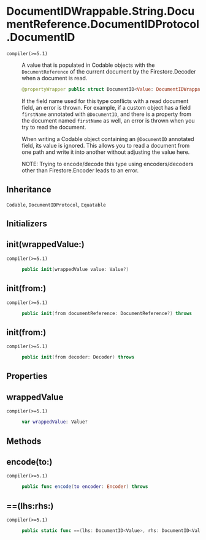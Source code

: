 # DocumentIDWrappable.String.DocumentReference.DocumentIDProtocol.DocumentID

<dl>
<dt><code>compiler(>=5.1)</code></dt>
<dd>

A value that is populated in Codable objects with the `DocumentReference`
of the current document by the Firestore.Decoder when a document is read.

``` swift
@propertyWrapper public struct DocumentID<Value: DocumentIDWrappable & Codable & Equatable>: DocumentIDProtocol, Codable, Equatable
```

If the field name used for this type conflicts with a read document field,
an error is thrown. For example, if a custom object has a field `firstName`
annotated with `@DocumentID`, and there is a property from the document
named `firstName` as well, an error is thrown when you try to read the
document.

When writing a Codable object containing an `@DocumentID` annotated field,
its value is ignored. This allows you to read a document from one path and
write it into another without adjusting the value here.

NOTE: Trying to encode/decode this type using encoders/decoders other than
Firestore.Encoder leads to an error.

</dd>
</dl>

## Inheritance

`Codable`, `DocumentIDProtocol`, `Equatable`

## Initializers

## init(wrappedValue:)

<dl>
<dt><code>compiler(>=5.1)</code></dt>
<dd>

``` swift
public init(wrappedValue value: Value?)
```

</dd>
</dl>

## init(from:)

<dl>
<dt><code>compiler(>=5.1)</code></dt>
<dd>

``` swift
public init(from documentReference: DocumentReference?) throws
```

</dd>
</dl>

## init(from:)

<dl>
<dt><code>compiler(>=5.1)</code></dt>
<dd>

``` swift
public init(from decoder: Decoder) throws
```

</dd>
</dl>

## Properties

## wrappedValue

<dl>
<dt><code>compiler(>=5.1)</code></dt>
<dd>

``` swift
var wrappedValue: Value?
```

</dd>
</dl>

## Methods

## encode(to:)

<dl>
<dt><code>compiler(>=5.1)</code></dt>
<dd>

``` swift
public func encode(to encoder: Encoder) throws
```

</dd>
</dl>

## \==(lhs:rhs:)

<dl>
<dt><code>compiler(>=5.1)</code></dt>
<dd>

``` swift
public static func ==(lhs: DocumentID<Value>, rhs: DocumentID<Value>) -> Bool
```

</dd>
</dl>
